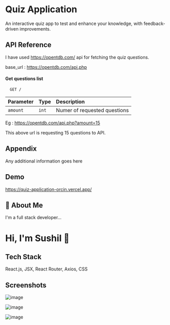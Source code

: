 
# Quiz Application

An interactive quiz app to test and enhance your knowledge, with feedback-driven improvements.


## API Reference
I have used https://opentdb.com/ api for fetching the quiz questions.

base_url : https://opentdb.com/api.php

#### Get questions list

```http
  GET /
```

| Parameter | Type     | Description                |
| :-------- | :------- | :------------------------- |
| `amount` | `int` | Numer of requested questions  |


Eg : https://opentdb.com/api.php?amount=15

This above url is requesting 15 questions to API.




## Appendix

Any additional information goes here


## Demo


https://quiz-application-orcin.vercel.app/
## 🚀 About Me
I'm a full stack developer...


# Hi, I'm Sushil 👋





## Tech Stack

React.js, JSX, React Router, Axios, CSS 


## Screenshots
![image](https://github.com/user-attachments/assets/e58fca03-165c-4a39-b098-5d59ecd94124)

![image](https://github.com/user-attachments/assets/f075527b-96c9-439a-b0e4-75fe49a6d17c)

![image](https://github.com/user-attachments/assets/8ba747b4-5bd5-4928-9d96-44050e4b5a69)




